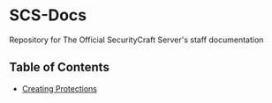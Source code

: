 # SCS-Docs
Repository for The Official SecurityCraft Server's staff documentation

## Table of Contents
- [Creating Protections](https://github.com/Vauff/SCS-Docs/blob/master/creating_protections.md)
